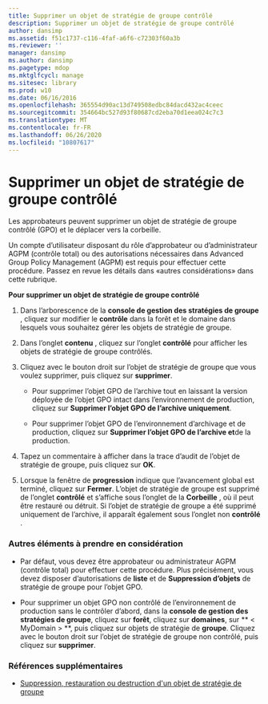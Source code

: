 ```yaml
---
title: Supprimer un objet de stratégie de groupe contrôlé
description: Supprimer un objet de stratégie de groupe contrôlé
author: dansimp
ms.assetid: f51c1737-c116-4faf-a6f6-c72303f60a3b
ms.reviewer: ''
manager: dansimp
ms.author: dansimp
ms.pagetype: mdop
ms.mktglfcycl: manage
ms.sitesec: library
ms.prod: w10
ms.date: 06/16/2016
ms.openlocfilehash: 365554d90ac13d749508edbc84dacd432ac4ceec
ms.sourcegitcommit: 354664bc527d93f80687cd2eba70d1eea024c7c3
ms.translationtype: MT
ms.contentlocale: fr-FR
ms.lasthandoff: 06/26/2020
ms.locfileid: "10807617"
---
```

# Supprimer un objet de stratégie de groupe contrôlé


Les approbateurs peuvent supprimer un objet de stratégie de groupe contrôlé (GPO) et le déplacer vers la corbeille.

Un compte d’utilisateur disposant du rôle d’approbateur ou d’administrateur AGPM (contrôle total) ou des autorisations nécessaires dans Advanced Group Policy Management (AGPM) est requis pour effectuer cette procédure. Passez en revue les détails dans «autres considérations» dans cette rubrique.

**Pour supprimer un objet de stratégie de groupe contrôlé**

1.  Dans l’arborescence de la **console de gestion des stratégies de groupe** , cliquez sur modifier le **contrôle** dans la forêt et le domaine dans lesquels vous souhaitez gérer les objets de stratégie de groupe.

2.  Dans l’onglet **contenu** , cliquez sur l’onglet **contrôlé** pour afficher les objets de stratégie de groupe contrôlés.

3.  Cliquez avec le bouton droit sur l’objet de stratégie de groupe que vous voulez supprimer, puis cliquez sur **supprimer**.

    -   Pour supprimer l’objet GPO de l’archive tout en laissant la version déployée de l’objet GPO intact dans l’environnement de production, cliquez sur **Supprimer l’objet GPO de l’archive uniquement**.

    -   Pour supprimer l’objet GPO de l’environnement d’archivage et de production, cliquez sur **Supprimer l’objet GPO de l’archive et**de la production.

4.  Tapez un commentaire à afficher dans la trace d’audit de l’objet de stratégie de groupe, puis cliquez sur **OK**.

5.  Lorsque la fenêtre de **progression** indique que l’avancement global est terminé, cliquez sur **Fermer**. L’objet de stratégie de groupe est supprimé de l’onglet **contrôlé** et s’affiche sous l’onglet de la **Corbeille** , où il peut être restauré ou détruit. Si l’objet de stratégie de groupe a été supprimé uniquement de l’archive, il apparaît également sous l’onglet non **contrôlé** .

### Autres éléments à prendre en considération

-   Par défaut, vous devez être approbateur ou administrateur AGPM (contrôle total) pour effectuer cette procédure. Plus précisément, vous devez disposer d’autorisations de **liste** et de **Suppression d’objets** de stratégie de groupe pour l’objet GPO.

-   Pour supprimer un objet GPO non contrôlé de l’environnement de production sans le contrôler d’abord, dans la **console de gestion des stratégies de groupe**, cliquez sur **forêt**, cliquez sur **domaines**, sur ** &lt; MyDomain &gt; **, puis cliquez sur objets de stratégie de **groupe**. Cliquez avec le bouton droit sur l’objet de stratégie de groupe non contrôlé, puis cliquez sur **supprimer**.

### Références supplémentaires

-   [Suppression, restauration ou destruction d'un objet de stratégie de groupe](deleting-restoring-or-destroying-a-gpo-agpm30ops.md)

 

 





